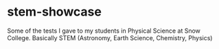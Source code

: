 # stem-showcase
Some of the tests I gave to my students in Physical Science at Snow College. Basically STEM (Astronomy, Earth Science, Chemistry, Physics)
